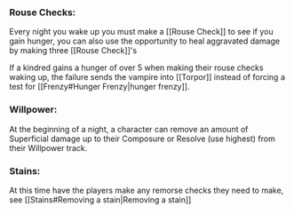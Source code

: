 ### Rouse Checks:
Every night you wake up you must make a [[Rouse Check]] to see if you gain hunger, you can also use the opportunity to heal aggravated damage by making three [[Rouse Check]]'s

If a kindred gains a hunger of over 5 when making their rouse checks waking up, the failure sends the vampire into [[Torpor]] instead of forcing a test for [[Frenzy#Hunger Frenzy|hunger frenzy]].

### Willpower:
At the beginning of a night, a character can remove an amount of Superficial damage up to their Composure or Resolve (use highest) from their Willpower track.

### Stains:
At this time have the players make any remorse checks they need to make, see [[Stains#Removing a stain|Removing a stain]]
